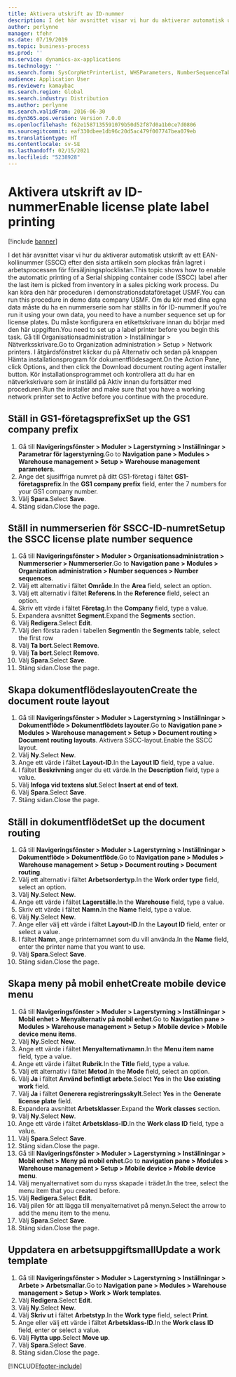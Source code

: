 ```yaml
---
title: Aktivera utskrift av ID-nummer
description: I det här avsnittet visar vi hur du aktiverar automatisk utskrift av ett EAN-kollinummer (SSCC) efter den sista artikeln som plockas från lagret i arbetsprocessen för försäljningsplocklistan.
author: perlynne
manager: tfehr
ms.date: 07/19/2019
ms.topic: business-process
ms.prod: ''
ms.service: dynamics-ax-applications
ms.technology: ''
ms.search.form: SysCorpNetPrinterList, WHSParameters, NumberSequenceTableListPage, NumberSequenceDetails, WHSDocumentRoutingLayout, WHSDocumentRouting, WHSRFMenuItem, WHSRFMenu, WHSWorkTemplateTable, WHSLicensePlateLabelBuildConfig, WHSLicensePlateLabel
audience: Application User
ms.reviewer: kamaybac
ms.search.region: Global
ms.search.industry: Distribution
ms.author: perlynne
ms.search.validFrom: 2016-06-30
ms.dyn365.ops.version: Version 7.0.0
ms.openlocfilehash: f62e1587135591079b50d52f87d0a1b0ce7d0806
ms.sourcegitcommit: eaf330dbee1db96c20d5ac479f007747bea079eb
ms.translationtype: HT
ms.contentlocale: sv-SE
ms.lasthandoff: 02/15/2021
ms.locfileid: "5238928"
---
```

# <a name="enable-license-plate-label-printing"></a><span data-ttu-id="b884a-103">Aktivera utskrift av ID-nummer</span><span class="sxs-lookup"><span data-stu-id="b884a-103">Enable license plate label printing</span></span>

[!include [banner](../../includes/banner.md)]

<span data-ttu-id="b884a-104">I det här avsnittet visar vi hur du aktiverar automatisk utskrift av ett EAN-kollinummer (SSCC) efter den sista artikeln som plockas från lagret i arbetsprocessen för försäljningsplocklistan.</span><span class="sxs-lookup"><span data-stu-id="b884a-104">This topic shows how to enable the automatic printing of a Serial shipping container code (SSCC) label after the last item is picked from inventory in a sales picking work process.</span></span> <span data-ttu-id="b884a-105">Du kan köra den här proceduren i demonstrationsdataföretaget USMF.</span><span class="sxs-lookup"><span data-stu-id="b884a-105">You can run this procedure in demo data company USMF.</span></span> <span data-ttu-id="b884a-106">Om du kör med dina egna data måste du ha en nummerserie som har ställts in för ID-nummer.</span><span class="sxs-lookup"><span data-stu-id="b884a-106">If you're run it using your own data, you need to have a number sequence set up for license plates.</span></span> <span data-ttu-id="b884a-107">Du måste konfigurera en etikettskrivare innan du börjar med den här uppgiften.</span><span class="sxs-lookup"><span data-stu-id="b884a-107">You need to set up a label printer before you begin this task.</span></span> <span data-ttu-id="b884a-108">Gå till Organisationsadministration > Inställningar > Nätverksskrivare.</span><span class="sxs-lookup"><span data-stu-id="b884a-108">Go to Organization administration > Setup > Network printers.</span></span> <span data-ttu-id="b884a-109">I åtgärdsfönstret klickar du på Alternativ och sedan på knappen Hämta installationsprogram för dokumentflödesagent.</span><span class="sxs-lookup"><span data-stu-id="b884a-109">On the Action Pane, click Options, and then click the Download document routing agent installer button.</span></span> <span data-ttu-id="b884a-110">Kör installationsprogrammet och kontrollera att du har en nätverkskrivare som är inställd på Aktiv innan du fortsätter med proceduren.</span><span class="sxs-lookup"><span data-stu-id="b884a-110">Run the installer and make sure that you have a working network printer set to Active before you continue with the procedure.</span></span>


## <a name="set-up-the-gs1-company-prefix"></a><span data-ttu-id="b884a-111">Ställ in GS1-företagsprefix</span><span class="sxs-lookup"><span data-stu-id="b884a-111">Set up the GS1 company prefix</span></span>
1. <span data-ttu-id="b884a-112">Gå till **Navigeringsfönster > Moduler > Lagerstyrning > Inställningar > Parametrar för lagerstyrning**.</span><span class="sxs-lookup"><span data-stu-id="b884a-112">Go to **Navigation pane > Modules > Warehouse management > Setup > Warehouse management parameters**.</span></span>
2. <span data-ttu-id="b884a-113">Ange det sjusiffriga numret på ditt GS1-företag i fältet **GS1-företagsprefix**.</span><span class="sxs-lookup"><span data-stu-id="b884a-113">In the **GS1 company prefix** field, enter the 7 numbers for your GS1 company number.</span></span>
3. <span data-ttu-id="b884a-114">Välj **Spara**.</span><span class="sxs-lookup"><span data-stu-id="b884a-114">Select **Save**.</span></span>
4. <span data-ttu-id="b884a-115">Stäng sidan.</span><span class="sxs-lookup"><span data-stu-id="b884a-115">Close the page.</span></span>

## <a name="setup-the-sscc-license-plate-number-sequence"></a><span data-ttu-id="b884a-116">Ställ in nummerserien för SSCC-ID-numret</span><span class="sxs-lookup"><span data-stu-id="b884a-116">Setup the SSCC license plate number sequence</span></span>
1. <span data-ttu-id="b884a-117">Gå till **Navigeringsfönster > Moduler > Organisationsadministration > Nummerserier > Nummerserier**.</span><span class="sxs-lookup"><span data-stu-id="b884a-117">Go to **Navigation pane > Modules > Organization administration > Number sequences > Number sequences**.</span></span>
2. <span data-ttu-id="b884a-118">Välj ett alternativ i fältet **Område**.</span><span class="sxs-lookup"><span data-stu-id="b884a-118">In the **Area** field, select an option.</span></span>
3. <span data-ttu-id="b884a-119">Välj ett alternativ i fältet **Referens**.</span><span class="sxs-lookup"><span data-stu-id="b884a-119">In the **Reference** field, select an option.</span></span>
4. <span data-ttu-id="b884a-120">Skriv ett värde i fältet **Företag**.</span><span class="sxs-lookup"><span data-stu-id="b884a-120">In the **Company** field, type a value.</span></span>
5. <span data-ttu-id="b884a-121">Expandera avsnittet **Segment**.</span><span class="sxs-lookup"><span data-stu-id="b884a-121">Expand the **Segments** section.</span></span>
6. <span data-ttu-id="b884a-122">Välj **Redigera**.</span><span class="sxs-lookup"><span data-stu-id="b884a-122">Select **Edit**.</span></span>
7. <span data-ttu-id="b884a-123">Välj den första raden i tabellen **Segment**</span><span class="sxs-lookup"><span data-stu-id="b884a-123">In the **Segments** table, select the first row</span></span>
8. <span data-ttu-id="b884a-124">Välj **Ta bort**.</span><span class="sxs-lookup"><span data-stu-id="b884a-124">Select **Remove**.</span></span>
9. <span data-ttu-id="b884a-125">Välj **Ta bort**.</span><span class="sxs-lookup"><span data-stu-id="b884a-125">Select **Remove**.</span></span>
10. <span data-ttu-id="b884a-126">Välj **Spara**.</span><span class="sxs-lookup"><span data-stu-id="b884a-126">Select **Save**.</span></span>
11. <span data-ttu-id="b884a-127">Stäng sidan.</span><span class="sxs-lookup"><span data-stu-id="b884a-127">Close the page.</span></span>

## <a name="create-the-document-route-layout"></a><span data-ttu-id="b884a-128">Skapa dokumentflödeslayouten</span><span class="sxs-lookup"><span data-stu-id="b884a-128">Create the document route layout</span></span>
1. <span data-ttu-id="b884a-129">Gå till **Navigeringsfönster > Moduler > Lagerstyrning > Inställningar > Dokumentflöde > Dokumentflödets layouter**.</span><span class="sxs-lookup"><span data-stu-id="b884a-129">Go to **Navigation pane > Modules > Warehouse management > Setup > Document routing > Document routing layouts**.</span></span> <span data-ttu-id="b884a-130">Aktivera SSCC-layout.</span><span class="sxs-lookup"><span data-stu-id="b884a-130">Enable the SSCC layout.</span></span>  
2. <span data-ttu-id="b884a-131">Välj **Ny**.</span><span class="sxs-lookup"><span data-stu-id="b884a-131">Select **New**.</span></span>
3. <span data-ttu-id="b884a-132">Ange ett värde i fältet **Layout-ID**.</span><span class="sxs-lookup"><span data-stu-id="b884a-132">In the **Layout ID** field, type a value.</span></span>
4. <span data-ttu-id="b884a-133">I fältet **Beskrivning** anger du ett värde.</span><span class="sxs-lookup"><span data-stu-id="b884a-133">In the **Description** field, type a value.</span></span>
5. <span data-ttu-id="b884a-134">Välj **Infoga vid textens slut**.</span><span class="sxs-lookup"><span data-stu-id="b884a-134">Select **Insert at end of text**.</span></span>
6. <span data-ttu-id="b884a-135">Välj **Spara**.</span><span class="sxs-lookup"><span data-stu-id="b884a-135">Select **Save**.</span></span>
7. <span data-ttu-id="b884a-136">Stäng sidan.</span><span class="sxs-lookup"><span data-stu-id="b884a-136">Close the page.</span></span>

## <a name="set-up-the-document-routing"></a><span data-ttu-id="b884a-137">Ställ in dokumentflödet</span><span class="sxs-lookup"><span data-stu-id="b884a-137">Set up the document routing</span></span>
1. <span data-ttu-id="b884a-138">Gå till **Navigeringsfönster > Moduler > Lagerstyrning > Inställningar > Dokumentflöde > Dokumentflöde**.</span><span class="sxs-lookup"><span data-stu-id="b884a-138">Go to **Navigation pane > Modules > Warehouse management > Setup > Document routing > Document routing**.</span></span>
2. <span data-ttu-id="b884a-139">Välj ett alternativ i fältet **Arbetsordertyp**.</span><span class="sxs-lookup"><span data-stu-id="b884a-139">In the **Work order type** field, select an option.</span></span>
3. <span data-ttu-id="b884a-140">Välj **Ny**.</span><span class="sxs-lookup"><span data-stu-id="b884a-140">Select **New**.</span></span>
4. <span data-ttu-id="b884a-141">Ange ett värde i fältet **Lagerställe**.</span><span class="sxs-lookup"><span data-stu-id="b884a-141">In the **Warehouse** field, type a value.</span></span>
5. <span data-ttu-id="b884a-142">Skriv ett värde i fältet **Namn**.</span><span class="sxs-lookup"><span data-stu-id="b884a-142">In the **Name** field, type a value.</span></span>
6. <span data-ttu-id="b884a-143">Välj **Ny**.</span><span class="sxs-lookup"><span data-stu-id="b884a-143">Select **New**.</span></span>
7. <span data-ttu-id="b884a-144">Ange eller välj ett värde i fältet **Layout-ID**.</span><span class="sxs-lookup"><span data-stu-id="b884a-144">In the **Layout ID** field, enter or select a value.</span></span>
8. <span data-ttu-id="b884a-145">I fältet **Namn**, ange printernamnet som du vill använda.</span><span class="sxs-lookup"><span data-stu-id="b884a-145">In the **Name** field, enter the printer name that you want to use.</span></span>
9. <span data-ttu-id="b884a-146">Välj **Spara**.</span><span class="sxs-lookup"><span data-stu-id="b884a-146">Select **Save**.</span></span>
10. <span data-ttu-id="b884a-147">Stäng sidan.</span><span class="sxs-lookup"><span data-stu-id="b884a-147">Close the page.</span></span>

## <a name="create-mobile-device-menu"></a><span data-ttu-id="b884a-148">Skapa meny på mobil enhet</span><span class="sxs-lookup"><span data-stu-id="b884a-148">Create mobile device menu</span></span>
1. <span data-ttu-id="b884a-149">Gå till **Navigeringsfönster > Moduler > Lagerstyrning > Inställningar > Mobil enhet > Menyalternativ på mobil enhet**.</span><span class="sxs-lookup"><span data-stu-id="b884a-149">Go to **Navigation pane > Modules > Warehouse management > Setup > Mobile device > Mobile device menu items**.</span></span>
2. <span data-ttu-id="b884a-150">Välj **Ny**.</span><span class="sxs-lookup"><span data-stu-id="b884a-150">Select **New**.</span></span>
3. <span data-ttu-id="b884a-151">Ange ett värde i fältet **Menyalternativnamn**.</span><span class="sxs-lookup"><span data-stu-id="b884a-151">In the **Menu item name** field, type a value.</span></span>
4. <span data-ttu-id="b884a-152">Ange ett värde i fältet **Rubrik**.</span><span class="sxs-lookup"><span data-stu-id="b884a-152">In the **Title** field, type a value.</span></span>
5. <span data-ttu-id="b884a-153">Välj ett alternativ i fältet **Metod**.</span><span class="sxs-lookup"><span data-stu-id="b884a-153">In the **Mode** field, select an option.</span></span>
6. <span data-ttu-id="b884a-154">Välj **Ja** i fältet **Använd befintligt arbete**.</span><span class="sxs-lookup"><span data-stu-id="b884a-154">Select **Yes** in the **Use existing work** field.</span></span>
7. <span data-ttu-id="b884a-155">Välj **Ja** i fältet **Generera registreringsskylt**.</span><span class="sxs-lookup"><span data-stu-id="b884a-155">Select **Yes** in the **Generate license plate** field.</span></span>
8. <span data-ttu-id="b884a-156">Expandera avsnittet **Arbetsklasser**.</span><span class="sxs-lookup"><span data-stu-id="b884a-156">Expand the **Work classes** section.</span></span>
9. <span data-ttu-id="b884a-157">Välj **Ny**.</span><span class="sxs-lookup"><span data-stu-id="b884a-157">Select **New**.</span></span>
10. <span data-ttu-id="b884a-158">Ange ett värde i fältet **Arbetsklass-ID**.</span><span class="sxs-lookup"><span data-stu-id="b884a-158">In the **Work class ID** field, type a value.</span></span>
11. <span data-ttu-id="b884a-159">Välj **Spara**.</span><span class="sxs-lookup"><span data-stu-id="b884a-159">Select **Save**.</span></span>
12. <span data-ttu-id="b884a-160">Stäng sidan.</span><span class="sxs-lookup"><span data-stu-id="b884a-160">Close the page.</span></span>
13. <span data-ttu-id="b884a-161">Gå till **Navigeringsfönster > Moduler > Lagerstyrning > Inställningar > Mobil enhet > Meny på mobil enhet**.</span><span class="sxs-lookup"><span data-stu-id="b884a-161">Go to **navigation pane > Modules > Warehouse management > Setup > Mobile device > Mobile device menu**.</span></span>
14. <span data-ttu-id="b884a-162">Välj menyalternativet som du nyss skapade i trädet.</span><span class="sxs-lookup"><span data-stu-id="b884a-162">In the tree, select the menu item that you created before.</span></span>
15. <span data-ttu-id="b884a-163">Välj **Redigera**.</span><span class="sxs-lookup"><span data-stu-id="b884a-163">Select **Edit**.</span></span>
16. <span data-ttu-id="b884a-164">Välj pilen för att lägga till menyalternativet på menyn.</span><span class="sxs-lookup"><span data-stu-id="b884a-164">Select the arrow to add the menu item to the menu.</span></span>
17. <span data-ttu-id="b884a-165">Välj **Spara**.</span><span class="sxs-lookup"><span data-stu-id="b884a-165">Select **Save**.</span></span>
18. <span data-ttu-id="b884a-166">Stäng sidan.</span><span class="sxs-lookup"><span data-stu-id="b884a-166">Close the page.</span></span>

## <a name="update-a-work-template"></a><span data-ttu-id="b884a-167">Uppdatera en arbetsuppgiftsmall</span><span class="sxs-lookup"><span data-stu-id="b884a-167">Update a work template</span></span>
1. <span data-ttu-id="b884a-168">Gå till **Navigeringsfönster > Moduler > Lagerstyrning > Inställningar > Arbete > Arbetsmallar**.</span><span class="sxs-lookup"><span data-stu-id="b884a-168">Go to **Navigation pane > Modules > Warehouse management > Setup > Work > Work templates**.</span></span>
2. <span data-ttu-id="b884a-169">Välj **Redigera**.</span><span class="sxs-lookup"><span data-stu-id="b884a-169">Select **Edit**.</span></span>
3. <span data-ttu-id="b884a-170">Välj **Ny**.</span><span class="sxs-lookup"><span data-stu-id="b884a-170">Select **New**.</span></span>
4. <span data-ttu-id="b884a-171">Välj **Skriv ut** i fältet **Arbetstyp**.</span><span class="sxs-lookup"><span data-stu-id="b884a-171">In the **Work type** field, select **Print**.</span></span>
5. <span data-ttu-id="b884a-172">Ange eller välj ett värde i fältet **Arbetsklass-ID**.</span><span class="sxs-lookup"><span data-stu-id="b884a-172">In the **Work class ID** field, enter or select a value.</span></span>
6. <span data-ttu-id="b884a-173">Välj **Flytta upp**.</span><span class="sxs-lookup"><span data-stu-id="b884a-173">Select **Move up**.</span></span>
7. <span data-ttu-id="b884a-174">Välj **Spara**.</span><span class="sxs-lookup"><span data-stu-id="b884a-174">Select **Save**.</span></span>
8. <span data-ttu-id="b884a-175">Stäng sidan.</span><span class="sxs-lookup"><span data-stu-id="b884a-175">Close the page.</span></span>



[!INCLUDE[footer-include](../../../includes/footer-banner.md)]